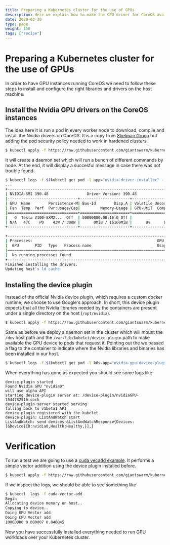 ```yaml
---
title: Preparing a Kubernetes cluster for the use of GPUs
description: Here we explain how to make the GPU driver for CoreOS available so that workloads can use GPUs.
date: 2020-03-30
type: page
weight: 150
tags: ["recipe"]
---
```


# Preparing a Kubernetes cluster for the use of GPUs

In order to have GPU instances running CoreOS we need to follow these steps to install and configure the right libraries and drivers on the host machine.

## Install the Nvidia GPU drivers on the CoreOS instances

The idea here it is run a pod in every worker node to download, compile and install the Nvidia drivers on CoreOS. It is a copy from [Shelman Group](https://github.com/shelmangroup/coreos-gpu-installer) but adding the pod security policy needed to work in hardened clusters.

```bash
$ kubectl apply -f https://raw.githubusercontent.com/giantswarm/kubernetes-gpu/master/manifests/drivers.yaml
```

It will create a daemon set which will run a bunch of different commands by node. At the end, it will display a succesful message in case there was not trouble found.

```bash
$ kubectl logs -f $(kubectl get pod -l app="nvidia-driver-installer" --no-headers | head -n 1 | awk '{print $1}') -c nvidia-driver-installer
...
+-----------------------------------------------------------------------------+
| NVIDIA-SMI 390.48                 Driver Version: 390.48                    |
|-------------------------------+----------------------+----------------------+
| GPU  Name        Persistence-M| Bus-Id        Disp.A | Volatile Uncorr. ECC |
| Fan  Temp  Perf  Pwr:Usage/Cap|         Memory-Usage | GPU-Util  Compute M. |
|===============================+======================+======================|
|   0  Tesla V100-SXM2...  Off  | 00000000:00:1E.0 Off |                    0 |
| N/A   47C    P0    43W / 300W |      0MiB / 16160MiB |      0%      Default |
+-------------------------------+----------------------+----------------------+

+-----------------------------------------------------------------------------+
| Processes:                                                       GPU Memory |
|  GPU       PID   Type   Process name                             Usage      |
|=============================================================================|
|  No running processes found                                                 |
+-----------------------------------------------------------------------------+
Finished installing the drivers.
Updating host's ld cache
```

## Installing the device plugin

Instead of the official Nvidia device plugin, which requires a custom docker runtime, we choose to use Google's approach. In short, this device plugin expects that all the Nvidia libraries needed by the containers are present under a single directory on the host (`/opt/nvidia`). 

```bash
$ kubectl apply -f https://raw.githubusercontent.com/giantswarm/kubernetes-gpu/master/manifests/device-plugin-ds.yaml
```

Same as before we deploy a daemon set in the cluster which will mount the `/dev` host path and the `/var/lib/kubelet/device-plugin` path to make available the GPU device to pods that request it. Pointing out the we passed a flag to the container to indicate where the Nvidia libraries and binaries has been installed in our host.

```bash
$ kubectl logs -f $(kubectl get pod -l k8s-app="nvidia-gpu-device-plugin" --no-headers | head -n 1 | awk '{print $1}')
```

When everything has gone as expected you should see some logs like
```
device-plugin started
Found Nvidia GPU "nvidia0"
will use alpha API
starting device-plugin server at: /device-plugin/nvidiaGPU-1544782516.sock
device-plugin server started serving
falling back to v1beta1 API
device-plugin registered with the kubelet
device-plugin: ListAndWatch start
ListAndWatch: send devices &ListAndWatchResponse{Devices:[&Device{ID:nvidia0,Health:Healthy,}],}
```

# Verification

To run a test we are going to use a [cuda vecadd example](https://github.com/giantswarm/kubernetes-gpu/blob/master/demo-pod/vecadd.cu). It performs a simple vector addition using the device plugin installed before.

```bash
$ kubectl apply -f https://raw.githubusercontent.com/giantswarm/kubernetes-gpu/master/manifests/test-pod.yaml
```

If we inspect the logs, we should be able to see something like

```bash
$ kubectl  logs -f cuda-vector-add
Begin
Allocating device memory on host..
Copying to device..
Doing GPU Vector add
Doing CPU Vector add
10000000 0.000007 0.046845
```

Now you have successfully installed everything needed to run GPU workloads over your Kubernetes cluster.
